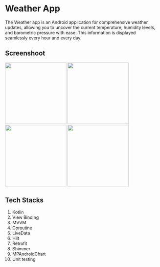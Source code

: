 # Weather App

The Weather app is an Android application for comprehensive weather updates, allowing you to uncover the current temperature, humidity levels, and barometric pressure with ease. This information is displayed seamlessly every hour and every day.

## Screenshoot

<img src="https://github.com/agungtriu/weather/assets/28708755/823af217-a035-46a2-9be6-286c375c552d" width="200">
<img src="https://github.com/agungtriu/weather/assets/28708755/a0ec15ab-3b97-499c-b99c-648985b7c1e8" width="200">
<img src="https://github.com/agungtriu/weather/assets/28708755/896a6919-4b81-4799-85f3-745085c95413" width="200">
<img src="https://github.com/agungtriu/weather/assets/28708755/dd8137a4-9076-4800-9f95-5178a119d0e8" width="200">

## Tech Stacks

1. Kotlin
2. View Binding
3. MVVM
4. Coroutine
5. LiveData
6. Hilt
7. Retrofit
8. Shimmer
9. MPAndroidChart
10. Unit testing
